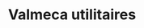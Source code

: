 ---
title: "Valmeca utilitaires"
url: /sandillon/valmeca-utilitaires/
shop: réparation de voitures
---